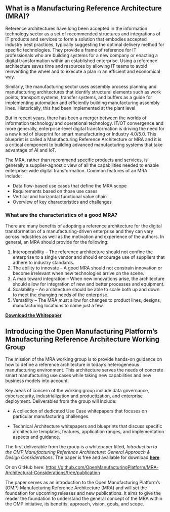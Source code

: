 ## What is a Manufacturing Reference Architecture (MRA)?

Reference architectures have long been accepted in the information technology sector as a set of recommended structures and integrations of IT products and services to form a solution that embodies accepted industry best practices, typically suggesting the optimal delivery method for specific technologies.  They provide a frame of reference for IT professionals who are building systems for a new company or enacting a digital transformation within an established enterprise.  Using a reference architecture saves time and resources by allowing IT teams to avoid reinventing the wheel and to execute a plan in an efficient and economical way.

Similarly, the manufacturing sector uses assembly process planning and manufacturing architectures that identify structural elements such as work points, transport systems, transfer systems, and buffers as a guide for implementing automation and efficiently building manufacturing assembly lines.  Historically, this had been implemented at the plant level

But in recent years, there has been a merger between the worlds of information technology and operational technology.  IT/OT convergence and more generally, enterprise-level digital transformation is driving the need for a new kind of blueprint for smart manufacturing or Industry 4.0/5.0.  This blueprint is called a Manufacturing Reference Architecture or MRA and it is a critical component to building advanced manufacturing systems that take advantage of AI and IoT.

The MRA, rather than recommend specific products and services, is generally a supplier-agnostic view of all the capabilities needed to enable enterprise-wide digital transformation.  Common features of an MRA include:

* Data flow-based use cases that define the MRA scope
* Requirements based on those use cases
* Vertical and horizontal functional value chain
* Overview of key characteristics and challenges

### What are the characteristics of a good MRA?
There are many benefits of adopting a reference architecture for the digital transformation of a manufacturing-driven enterprise and they can vary across industries as well as the motivation and experience of the authors.  In general, an MRA should provide for the following:

1. Interoperability – The reference architecture should not confine the enterprise to a single vendor and should encourage use of suppliers that adhere to industry standards.
1. The ability to innovate – A good MRA should not constrain innovation or become irrelevant when new technologies arrive on the scene.
1. A map toward integration – When new innovations arise, the architecture should allow for integration of new and better processes and equipment.
1. Scalability – An architecture should be able to scale both up and down to meet the changing needs of the enterprise.
1. Versatility – The MRA must allow for changes to product lines, designs, manufacturing locations to name just a few.

<a href="https://github.com/OpenManufacturingPlatform/openmanufacturingplatform.github.io/raw/master/docs/mra/OMP_Reference_Architecture_Whitepaper-17-May-21.pdf" target="_blank"><strong>Download the Whitepaper</strong></a>

## Introducing the Open Manufacturing Platform’s Manufacturing Reference Architecture Working Group

The mission of the MRA working group is to provide hands-on guidance on how to define a reference architecture in today’s heterogeneous manufacturing environment. This architecture serves the needs of concrete smart manufacturing use cases while taking new capabilities and new business models into account.

Key areas of concern of the working group include data governance, cybersecurity, industrialization and productization, and enterprise deployment.  Deliverables from the group will include:

* A collection of dedicated Use Case whitepapers that focuses on particular manufacturing challenges.

* Technical Architecture whitepapers and blueprints that discuss specific architecture templates, features, application ranges, and implementation aspects and guidance.

The first deliverable from the group is a whitepaper titled, *Introduction to the OMP Manufacturing Reference Architecture: General Approach & Design Considerations*.  The paper is free and available for download <a href="https://github.com/OpenManufacturingPlatform/openmanufacturingplatform.github.io/raw/master/docs/mra/OMP_Reference_Architecture_Whitepaper-17-May-21.pdf" target="_blank"><strong>here</strong></a>

Or on GitHub here: https://github.com/OpenManufacturingPlatform/MRA-Architectural-Considerations/tree/publication

The paper serves as an introduction to the Open Manufacturing Platform’s (OMP) Manufacturing Reference Architecture (MRA) and will set the foundation for upcoming releases and new publications. It aims to give the reader the foundation to understand the general concept of the MRA within the OMP initiative, its benefits, approach, vision, goals, and scope.

